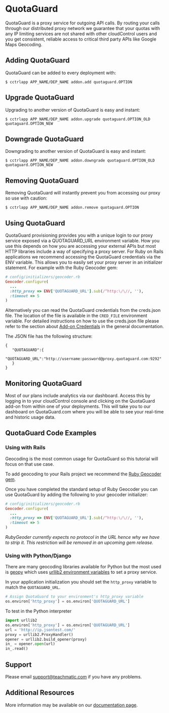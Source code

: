 # QuotaGuard

QuotaGuard is a proxy service for outgoing API calls. By routing your calls through our distributed proxy network we guarantee that your quotas with any IP limiting services are not shared with other cloudControl users and you get consistent, reliable access to critical third party APIs like Google Maps Geocoding.

## Adding QuotaGuard

QuotaGuard can be added to every deployment with:

~~~
$ cctrlapp APP_NAME/DEP_NAME addon.add quotaguard.OPTION
~~~

## Upgrade QuotaGuard

Upgrading to another version of QuotaGuard is easy and instant:

~~~
$ cctrlapp APP_NAME/DEP_NAME addon.upgrade quotaguard.OPTION_OLD quotaguard.OPTION_NEW
~~~

## Downgrade QuotaGuard

Downgrading to another version of QuotaGuard is easy and instant:

~~~
$ cctrlapp APP_NAME/DEP_NAME addon.downgrade quotaguard.OPTION_OLD quotaguard.OPTION_NEW
~~~

## Removing QuotaGuard

Removing QuotaGuard will instantly prevent you from accessing our proxy so use with caution:

~~~
$ cctrlapp APP_NAME/DEP_NAME addon.remove quotaguard.OPTION
~~~

## Using QuotaGuard

QuotaGuard provisioning provides you with a unique login to our proxy service exposed via a QUOTAGUARD_URL environment variable. How you use this depends on how you are accessing your external APIs but most HTTP libraries include a way of specifying a proxy server. For Ruby on Rails applications we recommend accessing the QuotaGuard credentials via the ENV variable. This allows you to easily set your proxy server in an initializer statement. For example with the Ruby Geocoder gem:
~~~ruby
# config/initializers/geocoder.rb
Geocoder.configure(
  ...
  :http_proxy => ENV['QUOTAGUARD_URL'].sub(/^http:\/\//, ''),
  :timeout => 5
)
~~~

Alternatively you can read the QuotaGuard credentials from the creds.json file. The location of the file is available in the `CRED_FILE` environment variable. For detailed instructions on how to use the creds.json file please refer to the section about [Add-on Credentials](https://www.cloudcontrol.com/dev-center/platform-documentation#add-ons) in the general documentation.

The JSON file has the following structure:

~~~
{
   "QUOTAGUARD":{
      "QUOTAGUARD_URL":"http://username:password@proxy.quotaguard.com:9292"
   }
}
~~~
## Monitoring QuotaGuard

Most of our plans include analytics via our dashboard. Access this by logging in to your cloudControl console and clicking on the QuotaGuard add-on from within one of your deployments. This will take you to our dashboard on QuotaGuard.com where you will be able to see your real-time and historic usage data.

## QuotaGuard Code Examples
### Using with Rails
Geocoding is the most common usage for QuotaGuard so this tutorial will focus on that use case.

To add geocoding to your Rails project we recommend the [Ruby Geocoder gem](http://www.rubygeocoder.com/).

Once you have completed the standard setup of Ruby Geocoder you can use QuotaGuard by adding the following to your geocoder initializer:

~~~ruby
# config/initializers/geocoder.rb
Geocoder.configure(
  ...
  :http_proxy => ENV['QUOTAGUARD_URL'].sub(/^http:\/\//, ''),
  :timeout => 5
)
~~~
_RubyGeoder currently expects no protocol in the URL hence why we have to strip it. This restriction will be removed in an upcoming gem release._

### Using with Python/Django
There are many geocoding libraries available for Python but the most used is [geopy](https://github.com/geopy/geopy) which uses [urllib2 environment variables](http://docs.python.org/2.4/lib/urllib2-examples.html) to set a proxy service.

In your application initialization you should set the `http_proxy` variable to match the `QUOTAGUARD_URL`.

~~~python
# Assign QuotaGuard to your environment's http_proxy variable
os.environ['http_proxy'] = os.environ['QUOTAGUARD_URL']
~~~

To test in the Python interpreter

~~~python
import urllib2
os.environ['http_proxy'] = os.environ['QUOTAGUARD_URL']
url = 'http://ip.jsontest.com/'
proxy = urllib2.ProxyHandler()
opener = urllib2.build_opener(proxy)
in_ = opener.open(url)
in_.read()
~~~
## Support
Please email [support@teachmatic.com](mailto:support@teachmatic.com) if you have any problems.

## Additional Resources
More information may be available on our [documentation page](https://www.quotaguard.com/docs).
